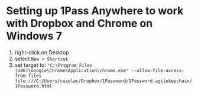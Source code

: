 # Setting up 1Pass Anywhere to work with Dropbox and Chrome on Windows 7
1. right-click on Desktop
1. select `New > Shortcut`
1. set target to: `"C:\Program Files (x86)\Google\Chrome\Application\chrome.exe" --allow-file-access-from-files file:///C:/Users/cuzelac/Dropbox/1Password/1Password.agilekeychain/1Password.html`
